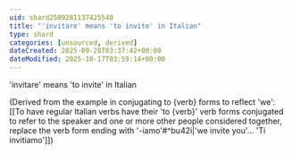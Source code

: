 ```yaml
---
uid: shard2509281137425540
title: "'invitare' means 'to invite' in Italian"
type: shard
categories: [unsourced, derived]
dateCreated: 2025-09-28T03:37:42+00:00
dateModified: 2025-10-17T03:59:14+00:00
---
```

'invitare' means 'to invite' in Italian

(Derived from the example in conjugating to {verb} forms to reflect 'we': [[To have regular Italian verbs have their 'to {verb}' verb forms conjugated to refer to the speaker and one or more other people considered together, replace the verb form ending with '-iamo'#^bu42i|'we invite you'… 'Ti invitiamo']])